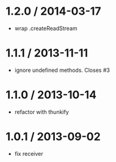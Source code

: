 
1.2.0 / 2014-03-17
==================

 * wrap .createReadStream

1.1.1 / 2013-11-11 
==================

 * ignore undefined methods. Closes #3

1.1.0 / 2013-10-14 
==================

 * refactor with thunkify

1.0.1 / 2013-09-02 
==================

 * fix receiver
